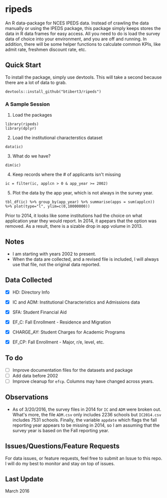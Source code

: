 # ripeds

An R data-package for NCES IPEDS data. Instead of crawling the data manually or using the IPEDS package, this package simply keeps stores the data in R data frames for easy access.  All you need to do is load the survey data of choice into your environment, and you are off and running.  In addition, there will be some helper functions to calculate common KPIs, like admit rate, freshmen discount rate, etc.

## Quick Start

To install the package, simply use devtools.  This will take a second because there are a lot of data to grab.

```
devtools::install_github("btibert3/ripeds")
```

### A Sample Session

1.  Load the packages

```
library(ripeds)
library(dplyr)
```

2.  Load the institutional characterstics dataset

```
data(ic)
```

3.  What do we have?

```
dim(ic)
```

4.  Keep records where the # of applicants isn't missing

```
ic = filter(ic, applcn > 0 & app_year >= 2002)
```

5.  Plot the data by the app year, which is not always in the survey year.  

```
tbl_df(ic) %>% group_by(app_year) %>% summarise(apps = sum(applcn)) %>% plot(type="l", ylim=c(0,10000000))
```

Prior to 2014, it looks like some institutions had the choice on what application year they would report.  In 2014, it apepars that the option was removed.  As a result, there is a sizable drop in app volume in 2013.


## Notes  

- I am starting with years 2002 to present.
- When the data are collected, and a revised file is included, I will always use that file, not the original data reported.


## Data Collected

- [x] HD: Directory Info
- [x] IC and ADM: Institutional Characteristics and Admissions data  
- [x] SFA: Student Financial Aid  
- [x] EF_C: Fall Enrollment - Residence and Migration
- [x] CHARGE_AY: Student Charges for Academic Programs
- [x] EF_CP: Fall Enrollment - Major, r/e, level, etc.


## To do

- [ ] Improve documentation files for the datasets and package
- [ ] Add data before 2002 
- [ ] Improve cleanup for `efcp`. Columns may have changed across years.

## Observations  

- As of 3/20/2016, the survey files in 2014 for `IC` and `ADM` were broken out.  What's more, the file `ADM.csv` only includes 2236 schools but `IC2014.csv` includes 7531 schools.  Finally, the variable `appdate` which flags the fall reporting year appears to be missing in 2014, so I am assuming that the survey year is based on the Fall reporting year.  





## Issues/Questions/Feature Requests

For data issues, or feature requests, feel free to submit an Issue to this repo.  I will do my best to monitor and stay on top of issues.



## Last Update

March 2016